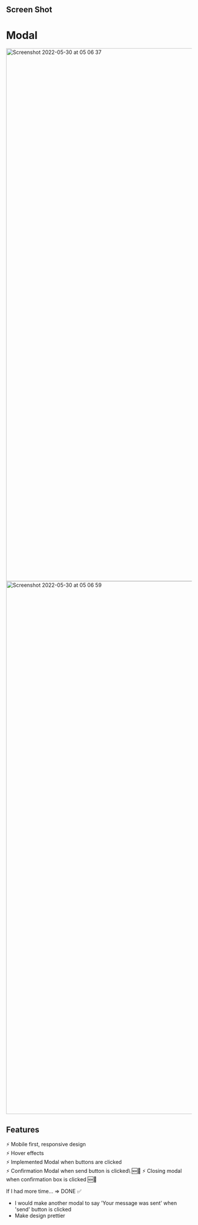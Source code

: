 ## Screen Shot
<!-- 
# Responsive (Mobile First)
![Screenshot 2022-05-20 at 15 20 40](https://user-images.githubusercontent.com/48878455/169536675-029f5baa-dadf-4a7e-b141-6e3cb7163424.png) -->

# Modal
<img width="1440" alt="Screenshot 2022-05-30 at 05 06 37" src="https://user-images.githubusercontent.com/48878455/170910052-283d1df3-ec65-4d55-b099-ed74535842e8.png">
<img width="1440" alt="Screenshot 2022-05-30 at 05 06 59" src="https://user-images.githubusercontent.com/48878455/170910057-047c3d60-3521-472d-8f9d-511dd5e7a05d.png">

<!-- 
# Desktop view
![Screenshot 2022-05-20 at 15 20 13](https://user-images.githubusercontent.com/48878455/169536681-6f43412f-5eb4-4615-a94e-86ae6b720e2d.png) -->


## Features
⚡️ Mobile first, responsive design\
⚡️ Hover effects\
⚡️ Implemented Modal when buttons are clicked\
⚡️ Confirmation Modal when send button is clicked\ 🆕🔺
⚡️ Closing modal when confirmation box is clicked 🆕🔺

If I had more time... => DONE ✅
- I would make another modal to say 'Your message was sent' when 'send' button is clicked
- Make design prettier
